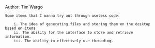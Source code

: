 Author: Tim Wargo

    Some items that I wanna try out through useless code:

        i. The idea of generating files and storing them on the desktop based on items
        ii. The ability for the interface to store and retrieve information.
        iii. The ability to effectively use threading.